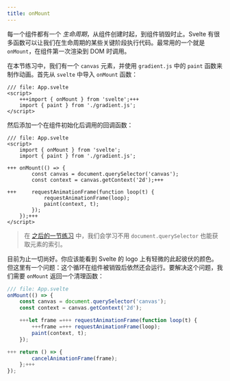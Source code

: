 ```yaml
---
title: onMount
---
```


每一个组件都有一个 _生命周期_，从组件创建时起，到组件销毁时止。Svelte 有很多函数可以让我们在生命周期的某些关键阶段执行代码。最常用的一个就是 `onMount`，在组件第一次渲染到 DOM 时调用。

在本节练习中，我们有一个 `canvas` 元素，并使用 `gradient.js` 中的 `paint` 函数来制作动画。首先从 `svelte` 中导入 `onMount` 函数：

```svelte
/// file: App.svelte
<script>
	+++import { onMount } from 'svelte';+++
	import { paint } from './gradient.js';
</script>
```

然后添加一个在组件初始化后调用的回调函数：

```svelte
/// file: App.svelte
<script>
	import { onMount } from 'svelte';
	import { paint } from './gradient.js';

+++	onMount(() => {
		const canvas = document.querySelector('canvas');
		const context = canvas.getContext('2d');+++

+++		requestAnimationFrame(function loop(t) {
			requestAnimationFrame(loop);
			paint(context, t);
		});
	});+++
</script>
```

> 在 [之后的一节练习](bind-this) 中，我们会学习不用 `document.querySelector` 也能获取元素的索引。

目前为止一切尚好。你应该能看到 Svelte 的 logo 上有轻微的此起彼伏的颜色。但这里有一个问题：这个循环在组件被销毁后依然还会运行。要解决这个问题，我们需要 `onMount` 返回一个清理函数：

```js
/// file: App.svelte
onMount(() => {
	const canvas = document.querySelector('canvas');
	const context = canvas.getContext('2d');

	+++let frame =+++ requestAnimationFrame(function loop(t) {
		+++frame =+++ requestAnimationFrame(loop);
		paint(context, t);
	});

+++	return () => {
		cancelAnimationFrame(frame);
	};+++
});
```
